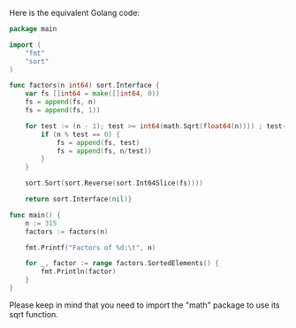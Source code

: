 Here is the equivalent Golang code:

```go
package main

import (
	"fmt"
	"sort"
)

func factors(n int64) sort.Interface {
	var fs []int64 = make([]int64, 0))
	fs = append(fs, n)
	fs = append(fs, 1))

	for test := (n - 1); test >= int64(math.Sqrt(float64(n)))) ; test--) {
		if (n % test == 0) {
			fs = append(fs, test)
			fs = append(fs, n/test))
		}
	}

	sort.Sort(sort.Reverse(sort.Int64Slice(fs))))

	return sort.Interface(nil)}

func main() {
	n := 315
	factors := factors(n)

	fmt.Printf("Factors of %d:\t", n)

	for _, factor := range factors.SortedElements() {
		fmt.Println(factor)
	}
}
```
Please keep in mind that you need to import the "math" package to use its sqrt function.
